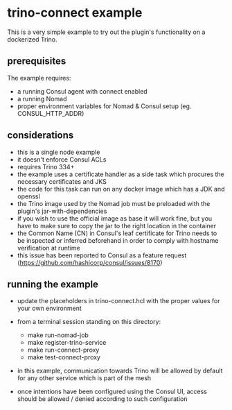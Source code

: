 # trino-connect example

This is a very simple example to try out the plugin's functionality on a dockerized Trino.

## prerequisites

The example requires:

- a running Consul agent with connect enabled
- a running Nomad
- proper environment variables for Nomad & Consul setup (eg. CONSUL_HTTP_ADDR)

## considerations

- this is a single node example
- it doesn't enforce Consul ACLs
- requires Trino 334+
- the example uses a certificate handler as a side task which procures the necessary certificates and JKS
- the code for this task can run on any docker image which has a JDK and openssl
- the Trino image used by the Nomad job must be preloaded with the plugin's jar-with-dependencies
- if you wish to use the official image as base it will work fine, but you have to make sure to copy the jar to the right location in the container
- the Common Name (CN) in Consul's leaf certificate for Trino needs to be inspected or inferred beforehand in order to comply with hostname verification at runtime
- this issue has been reported to Consul as a feature request (https://github.com/hashicorp/consul/issues/8170)

## running the example

- update the placeholders in trino-connect.hcl with the proper values for your own environment
- from a terminal session standing on this directory:

    - make run-nomad-job
    - make register-trino-service
    - make run-connect-proxy
    - make test-connect-proxy

- in this example, communication towards Trino will be allowed by default for any other service which is part of the mesh
- once intentions have been configured using the Consul UI, access should be allowed / denied according to such configuration